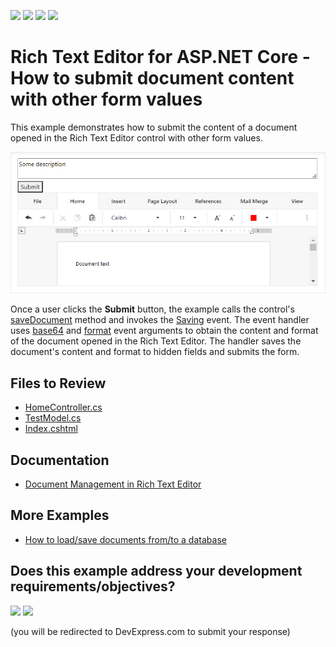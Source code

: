 <!-- default badges list -->
![](https://img.shields.io/endpoint?url=https://codecentral.devexpress.com/api/v1/VersionRange/281152544/24.2.1%2B)
[![](https://img.shields.io/badge/Open_in_DevExpress_Support_Center-FF7200?style=flat-square&logo=DevExpress&logoColor=white)](https://supportcenter.devexpress.com/ticket/details/T915793)
[![](https://img.shields.io/badge/📖_How_to_use_DevExpress_Examples-e9f6fc?style=flat-square)](https://docs.devexpress.com/GeneralInformation/403183)
[![](https://img.shields.io/badge/💬_Leave_Feedback-feecdd?style=flat-square)](#does-this-example-address-your-development-requirementsobjectives)
<!-- default badges end -->
# Rich Text Editor for ASP.NET Core - How to submit document content with other form values

This example demonstrates how to submit the content of a document opened in the Rich Text Editor control with other form values.

![Submit Document Content](result.png)

Once a user clicks the **Submit** button, the example calls the control's [saveDocument](https://docs.devexpress.com/AspNetCore/js-DevExpress.RichEdit.RichEdit#js_devexpress_richedit_richedit_savedocument) method and invokes the [Saving](https://docs.devexpress.com/AspNetCore/DevExpress.AspNetCore.RichEdit.RichEditBuilder.OnSaving%28System.String%29) event. The event handler uses [base64](https://docs.devexpress.com/AspNetCore/js-DevExpress.RichEdit.SavingEventArgs#js_devexpress_richedit_savingeventargs_base64) and [format](https://docs.devexpress.com/AspNetCore/js-DevExpress.RichEdit.SavingEventArgs#js_devexpress_richedit_savingeventargs_format) event arguments to obtain the content and format of the document opened in the Rich Text Editor. The handler saves the document's content and format to hidden fields and submits the form.

## Files to Review

* [HomeController.cs](./CS/Controllers/HomeController.cs)
* [TestModel.cs](./CS/Models/TestModel.cs)
* [Index.cshtml](./CS/Views/Home/Index.cshtml)

## Documentation

* [Document Management in Rich Text Editor](https://docs.devexpress.com/AspNetCore/400972/rich-edit/document-management)

## More Examples

* [How to load/save documents from/to a database](https://github.com/DevExpress-Examples/asp-net-core-richedit-work-with-database)
<!-- feedback -->
## Does this example address your development requirements/objectives?

[<img src="https://www.devexpress.com/support/examples/i/yes-button.svg"/>](https://www.devexpress.com/support/examples/survey.xml?utm_source=github&utm_campaign=asp-net-core-richedit-submit-document-content&~~~was_helpful=yes) [<img src="https://www.devexpress.com/support/examples/i/no-button.svg"/>](https://www.devexpress.com/support/examples/survey.xml?utm_source=github&utm_campaign=asp-net-core-richedit-submit-document-content&~~~was_helpful=no)

(you will be redirected to DevExpress.com to submit your response)
<!-- feedback end -->
